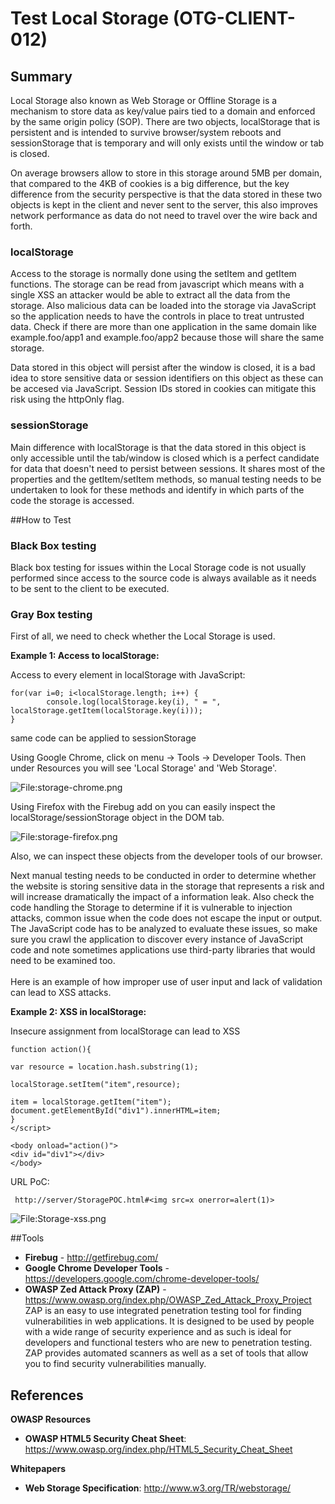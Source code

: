 # Test Local Storage (OTG-CLIENT-012)



## Summary

Local Storage also known as Web Storage or Offline Storage is a mechanism to store data as key/value pairs tied to a domain and enforced by the same origin policy (SOP). There are two objects, localStorage that is persistent and is intended to survive browser/system reboots and sessionStorage that is temporary and will only exists until the window or tab is closed.


On average browsers allow to store in this storage around 5MB per domain, that compared to the 4KB of cookies is a big difference, but the key difference from the security perspective is that the data stored in these two objects is kept in the client and never sent to the server, this also improves network performance as data do not need to travel over the wire back and forth.


### localStorage

Access to the storage is normally done using the setItem and getItem functions. The storage can be read from javascript which means with a single XSS an attacker would be able to extract all the data from the storage. Also malicious data can be loaded into the storage via JavaScript so the application needs to have the controls in place to treat untrusted data. Check if there are more than one application in the same domain like example.foo/app1 and example.foo/app2 because those will share the  same  storage.


Data stored in this object will persist after the window is closed, it is a bad idea to store sensitive data or session identifiers on this object as these can be accesed via JavaScript. Session IDs stored in cookies can mitigate this risk using the httpOnly flag.


### sessionStorage

Main difference with localStorage is that the data stored in this object is only accessible until the tab/window is closed which is a perfect candidate for data that doesn't need to persist between sessions. It shares most of the properties and the getItem/setItem methods, so manual testing needs to be undertaken to look for these methods and identify in which parts of the code the storage is accessed.

##How to Test
### Black Box testing
Black box testing for issues within the Local Storage code is not usually performed since access to the source code is always available as it needs to be sent to the client to be executed.


### Gray Box testing

First of all, we need to check whether the Local Storage is used.


**Example 1: Access to localStorage:** <br>

Access to every element in localStorage with JavaScript:<br>

```
for(var i=0; i<localStorage.length; i++) {
        console.log(localStorage.key(i), " = ", localStorage.getItem(localStorage.key(i)));
}
```

same code can be applied to sessionStorage


Using Google Chrome, click on menu -> Tools -> Developer Tools. Then under Resources you will see 'Local Storage' and 'Web Storage'.

![File:storage-chrome.png](https://www.owasp.org/images/3/3e/Storage-chrome.png)


Using Firefox with the Firebug add on you can easily inspect the localStorage/sessionStorage object in the DOM tab.

![File:storage-firefox.png](https://www.owasp.org/images/9/9e/Storage-firefox.png)


Also, we can inspect these objects from the developer tools of our browser.


Next manual testing needs to be conducted in order to determine whether the website is storing sensitive data in the storage that represents a risk and will increase dramatically the impact of a information leak. Also check the code handling the Storage to determine if it is vulnerable to injection attacks, common issue when the code does not escape the input or output. The JavaScript code has to be analyzed to evaluate these issues, so make sure you crawl the application to discover every instance of JavaScript code and note sometimes applications use third-party libraries that would need to be examined too.<br>
<br>
Here is an example of how improper use of user input and lack of validation can lead to XSS attacks.

**Example 2: XSS in localStorage:** <br>

Insecure assignment from localStorage can lead to XSS<br>

```
function action(){

var resource = location.hash.substring(1);

localStorage.setItem("item",resource);

item = localStorage.getItem("item");
document.getElementById("div1").innerHTML=item;
}
</script>

<body onload="action()">
<div id="div1"></div>
</body>
```

URL PoC:
```
 http://server/StoragePOC.html#<img src=x onerror=alert(1)>
```
![File:Storage-xss.png](https://www.owasp.org/images/7/72/Storage-xss.png)


##Tools
* **Firebug** -  http://getfirebug.com/
* **Google Chrome Developer Tools** - https://developers.google.com/chrome-developer-tools/
* **OWASP Zed Attack Proxy (ZAP)** - https://www.owasp.org/index.php/OWASP_Zed_Attack_Proxy_Project
ZAP is an easy to use integrated penetration testing tool for finding vulnerabilities in web applications. It is designed to be used by people with a wide range of security experience and as such is ideal for developers and functional testers who are new to penetration testing. ZAP provides automated scanners as well as a set of tools that allow you to find security vulnerabilities manually.

## References

**OWASP Resources**
* **OWASP HTML5 Security Cheat Sheet**: https://www.owasp.org/index.php/HTML5_Security_Cheat_Sheet


**Whitepapers**
* **Web Storage Specification**: http://www.w3.org/TR/webstorage/

